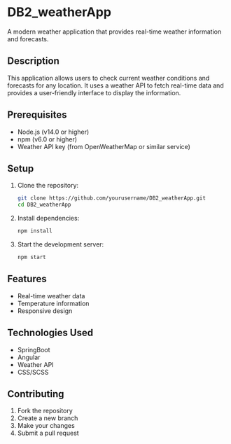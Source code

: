 # DB2_weatherApp

A modern weather application that provides real-time weather information and forecasts.

## Description

This application allows users to check current weather conditions and forecasts for any location. It uses a weather API to fetch real-time data and provides a user-friendly interface to display the information.

## Prerequisites

- Node.js (v14.0 or higher)
- npm (v6.0 or higher)
- Weather API key (from OpenWeatherMap or similar service)

## Setup

1. Clone the repository:
   ```bash
   git clone https://github.com/yourusername/DB2_weatherApp.git
   cd DB2_weatherApp
   ```

2. Install dependencies:
   ```bash
   npm install
   ```

3. Start the development server:
   ```bash
   npm start
   ```

## Features

- Real-time weather data
- Temperature information
- Responsive design

## Technologies Used

- SpringBoot
- Angular
- Weather API
- CSS/SCSS

## Contributing

1. Fork the repository
2. Create a new branch
3. Make your changes
4. Submit a pull request
